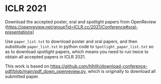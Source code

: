 # ICLR 2021 

Download the accepted poster,  oral and spotlight papers from OpenReview (https://openreview.net/group?id=ICLR.cc/2021/Conference#oral-presentations)

Use `paper_list.txt` to download poster and oral papers, and then substitude `paper_list.txt` in python code to `Spotlight_paper_list.txt` so as to download spotlight papers, which means you need to run twice to obtain all accepted papers in ICLR 2021. 

This work is based on https://github.com/hlhllh/download-conference-pdf/blob/main/pdf_down_openreview.py, which is originally to download all submitted paper. 
